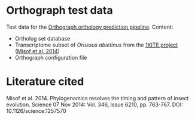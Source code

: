 # Orthograph test data

Test data for the [Orthograph orthology prediction pipeline](https://github.com/mptrsen/Orthograph). Content:

* Ortholog set database
* Transcriptome subset of *Orussus abietinus* from the [1KITE project](http://1kite.org) ([Misof et al. 2014](http://science.sciencemag.org/content/346/6210/763.abstract))
* Orthograph configuration file

# Literature cited

Misof et al. 2014. Phylogenomics resolves the timing and pattern of insect evolution. Science 07 Nov 2014: Vol. 346, Issue 6210, pp. 763-767. DOI: 10.1126/science.1257570
